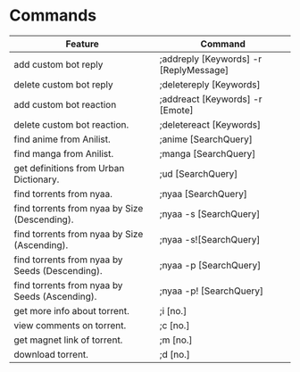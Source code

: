 # Commands
|Feature             |Command                     
|------------------------|----------------------------
| add custom bot reply | ;addreply [Keywords] -r [ReplyMessage]
| delete custom bot reply | ;deletereply [Keywords]
| add custom bot reaction | ;addreact [Keywords] -r [Emote]
| delete custom bot reaction. | ;deletereact [Keywords] 
| find anime from Anilist. | ;anime [SearchQuery]      
| find manga from Anilist. | ;manga [SearchQuery]     
| get definitions from Urban Dictionary. | ;ud [SearchQuery]         
| find torrents from nyaa. | ;nyaa [SearchQuery]       
| find torrents from nyaa by Size (Descending). | ;nyaa -s [SearchQuery]    
| find torrents from nyaa by Size (Ascending). | ;nyaa -s![SearchQuery]   
| find torrents from nyaa by Seeds (Descending). | ;nyaa -p [SearchQuery]    
| find torrents from nyaa by Seeds (Ascending). | ;nyaa -p! [SearchQuery]   
| get more info about torrent. | ;i [no.]  
| view comments on torrent. | ;c [no.]  
| get magnet link of torrent. | ;m [no.]  
| download torrent. | ;d [no.]  
